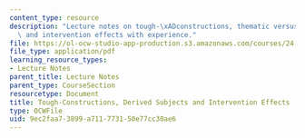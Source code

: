 ```yaml
---
content_type: resource
description: "Lecture notes on tough-\xADconstructions, thematic versus derived subjects,\
  \ and intervention effects with experience."
file: https://ol-ocw-studio-app-production.s3.amazonaws.com/courses/24-910-topics-in-linguistic-theory-propositional-attitudes-spring-2009/9ec2faa73899a711773150e77cc30ae6_MIT24_910s09_lec07_hartman.pdf
file_type: application/pdf
learning_resource_types:
- Lecture Notes
parent_title: Lecture Notes
parent_type: CourseSection
resourcetype: Document
title: Tough-Constructions, Derived Subjects and Intervention Effects
type: OCWFile
uid: 9ec2faa7-3899-a711-7731-50e77cc30ae6
---
```

